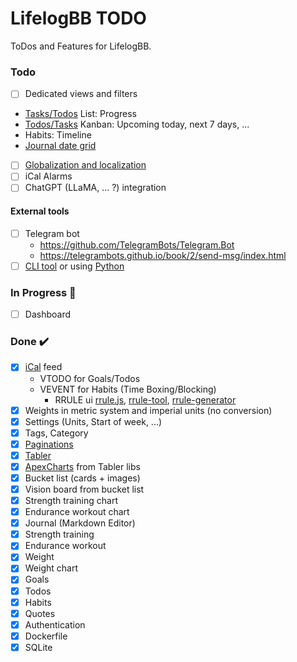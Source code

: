 # LifelogBB TODO

ToDos and Features for LifelogBB.

### Todo

- [ ] Dedicated views and filters
 - [Tasks/Todos](https://tabler.io/preview) List: Progress
 - [Todos/Tasks](https://preview.tabler.io/tasks.html#) Kanban: Upcoming today, next 7 days, ...
 - Habits: Timeline
 - [Journal date grid](https://github.com/usememos/memos)
- [ ] [Globalization and localization](https://learn.microsoft.com/en-us/aspnet/core/fundamentals/localization?view=aspnetcore-6.0)
- [ ] iCal Alarms
- [ ] ChatGPT (LLaMA, ... ?) integration

#### External tools

- [ ] Telegram bot
  - https://github.com/TelegramBots/Telegram.Bot
  - https://telegrambots.github.io/book/2/send-msg/index.html
- [ ] [CLI tool](https://github.com/gui-cs/Terminal.Gui) or using [Python](https://github.com/bczsalba/pytermgui)

### In Progress :construction:

- [ ] Dashboard

### Done :heavy_check_mark:

- [x] [iCal](https://github.com/rianjs/ical.net) feed
  - VTODO for Goals/Todos
  - VEVENT for Habits (Time Boxing/Blocking)
    - RRULE ui [rrule.js](https://jakubroztocil.github.io/rrule/), [rrule-tool](https://icalendar.org/rrule-tool.html), [rrule-generator](https://freetools.textmagic.com/rrule-generator)    
- [x] Weights in metric system and imperial units (no conversion)
- [x] Settings (Units, Start of week, ...)
- [x] Tags, Category
- [x] [Paginations](https://learn.microsoft.com/en-us/aspnet/core/data/ef-mvc/advanced?view=aspnetcore-7.0#use-dynamic-linq-to-simplify-code)
- [x] [Tabler](https://github.com/tabler)
- [x] [ApexCharts](https://apexcharts.com/) from Tabler libs
- [x] Bucket list (cards + images)
- [x] Vision board from bucket list
- [x] Strength training chart
- [x] Endurance workout chart
- [x] Journal (Markdown Editor)
- [x] Strength training
- [x] Endurance workout
- [x] Weight
- [x] Weight chart
- [x] Goals
- [x] Todos
- [x] Habits
- [x] Quotes
- [x] Authentication
- [x] Dockerfile
- [x] SQLite
